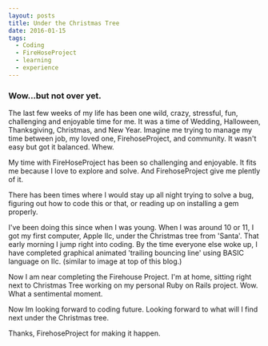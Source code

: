 ```yaml
---
layout: posts
title: Under the Christmas Tree
date: 2016-01-15
tags:
  - Coding
  - FireHoseProject
  - learning
  - experience
---
```

### Wow...but not over yet.



The last few weeks of my life has been one wild, crazy, stressful, fun, challenging and enjoyable time for me. It was a time of Wedding, Halloween, Thanksgiving, Christmas, and New Year. Imagine me trying to manage my time between job, my loved one, FirehoseProject, and community. It wasn't easy but got it balanced. Whew.

My time with FireHoseProject has been so challenging and enjoyable. It fits me because I love to explore and solve. And FirehoseProject give me plently of it.

There has been times where I would stay up all night trying to solve a bug, figuring out how to code this or that, or reading up on installing a gem properly.

I've been doing this since when I was young. When I was around 10 or 11, I got my first computer, Apple IIc, under the Christmas tree from 'Santa'. That early morning I jump right into coding. By the time everyone else woke up, I have completed graphical animated 'trailing bouncing line' using BASIC language on IIc. (similar to image at top of this blog.)

Now I am near completing the Firehouse Project. I'm at home, sitting right next to Christmas Tree working on my personal Ruby on Rails project. Wow. What a sentimental moment.

Now Im looking forward to coding future. Looking forward to what will I find next under the Christmas tree.

Thanks, FirehoseProject for making it happen.
